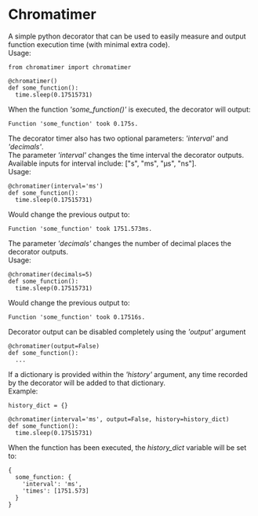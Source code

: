 ﻿# Chromatimer
A simple python decorator that can be used to easily measure and output function execution time (with minimal extra code).  
Usage:
```
from chromatimer import chromatimer

@chromatimer()
def some_function():  
  time.sleep(0.17515731)
```

When the function *'some_function()'* is executed, the decorator will output:
```
Function 'some_function' took 0.175s.
```

The decorator timer also has two optional parameters: *'interval'* and *'decimals'*.  
The parameter *'interval'* changes the time interval the decorator outputs.  
Available inputs for interval include: ["s", "ms", "µs", "ns"].  
Usage:
```
@chromatimer(interval='ms')
def some_function():  
  time.sleep(0.17515731)
```
Would change the previous output to:
```
Function 'some_function' took 1751.573ms.
```
The parameter *'decimals'* changes the number of decimal places the decorator outputs.  
Usage:
```
@chromatimer(decimals=5)
def some_function():  
  time.sleep(0.17515731)
```
Would change the previous output to:
```
Function 'some_function' took 0.17516s.
```

Decorator output can be disabled completely using the *'output'* argument
```
@chromatimer(output=False)
def some_function():  
  ...
```

If a dictionary is provided within the *'history'* argument, any time recorded by the decorator will be added to that dictionary.  
Example:
```
history_dict = {}

@chromatimer(interval='ms', output=False, history=history_dict)
def some_function():  
  time.sleep(0.17515731)
```
When the function has been executed, the *history_dict* variable will be set to:
```
{
  some_function: {
    'interval': 'ms',
    'times': [1751.573]
  }
}
```
